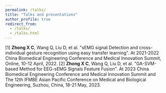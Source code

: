 ```yaml
---
permalink: /talks/
title: "Talks and presentations"
author_profile: true
redirect_from: 
  - /talks/
  - /talks.html
---
```


[1] **Zhong X C**, Wang Q, Liu D, et al. "sEMG signal Detection and cross-individual gesture recognition using easy transfer learning". At 2021-2022 China Biomedical Engineering Conference and Medical Innovation Summit, Online, 10-12 April, 2022. 
[2] **Zhong X C**, Wang Q, Liu D, et al. "GA-SVM-based Method for EEG-sEMG Signals Feature Fusion". At 2023 China Biomedical Engineering Conference and Medical Innovation Summit and The 12th IFMBE Asian Pacific Conference on Medical and Biological Engineering, Suzhou, China, 18-21 May, 2023. 
